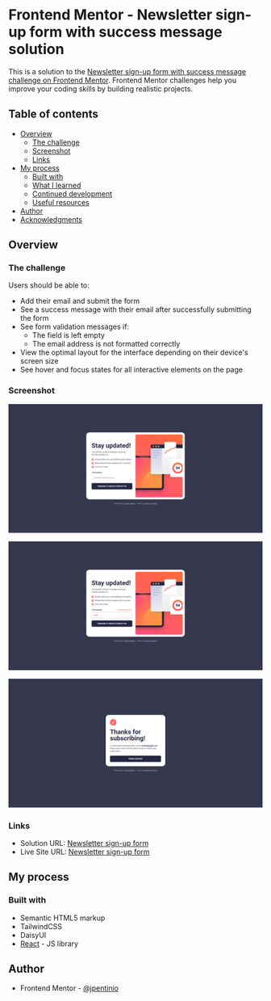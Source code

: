# Frontend Mentor - Newsletter sign-up form with success message solution

This is a solution to the [Newsletter sign-up form with success message challenge on Frontend Mentor](https://www.frontendmentor.io/challenges/newsletter-signup-form-with-success-message-3FC1AZbNrv). Frontend Mentor challenges help you improve your coding skills by building realistic projects. 

## Table of contents

- [Overview](#overview)
  - [The challenge](#the-challenge)
  - [Screenshot](#screenshot)
  - [Links](#links)
- [My process](#my-process)
  - [Built with](#built-with)
  - [What I learned](#what-i-learned)
  - [Continued development](#continued-development)
  - [Useful resources](#useful-resources)
- [Author](#author)
- [Acknowledgments](#acknowledgments)

## Overview

### The challenge

Users should be able to:

- Add their email and submit the form
- See a success message with their email after successfully submitting the form
- See form validation messages if:
  - The field is left empty
  - The email address is not formatted correctly
- View the optimal layout for the interface depending on their device's screen size
- See hover and focus states for all interactive elements on the page

### Screenshot

![screenshot1](./public/news-signup-screenshot1.png)

![screenshot2](./public/news-signup-screenshot2.png)

![screenshot3](./public/news-signup-screenshot3.png)



### Links

- Solution URL: [Newsletter sign-up form](https://www.frontendmentor.io/solutions/newsletter-signup-form-using-react-tailwindcss-and-daisyui-GOFoX-E-Sk)
- Live Site URL: [Newsletter sign-up form](https://newsletter-sign-up-mu-eight.vercel.app/)

## My process

### Built with

- Semantic HTML5 markup
- TailwindCSS
- DaisyUI
- [React](https://reactjs.org/) - JS library

## Author

- Frontend Mentor - [@jpentinio](https://www.frontendmentor.io/profile/jpentinio)
